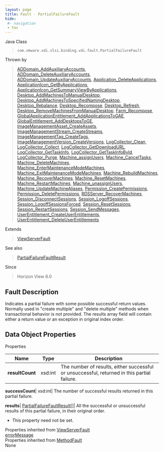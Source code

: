 ```yaml
---
layout: page
title: Fault - PartialFailureFault
hide:
 #- navigation
 - toc
---
```






Java Class  
> `com.vmware.vdi.vlsi.binding.vdi.fault.PartialFailureFault`

Thrown by  
> [ADDomain_AddAuxiliaryAccounts](vdi.utils.ADDomain.md#addAuxiliaryAccounts), [ADDomain_DeleteAuxiliaryAccounts](vdi.utils.ADDomain.md#deleteAuxiliaryAccounts), [ADDomain_UpdateAuxiliaryAccounts](vdi.utils.ADDomain.md#updateAuxiliaryAccounts), [Application_DeleteApplications](vdi.resources.Application.md#deleteApplications), [ApplicationIcon_GetByApplications](vdi.resources.ApplicationIcon.md#getByApplications), [ApplicationIcon_GetSummaryViewByApplications](vdi.resources.ApplicationIcon.md#getSummaryViewByApplications), [Desktop_AddMachinesToManualDesktop](vdi.resources.Desktop.md#addMachinesToManualDesktop), [Desktop_AddMachinesToSpecifiedNamingDesktop](vdi.resources.Desktop.md#addMachinesToSpecifiedNamingDesktop), [Desktop_Rebalance](vdi.resources.Desktop.md#rebalance), [Desktop_Recompose](vdi.resources.Desktop.md#recompose), [Desktop_Refresh](vdi.resources.Desktop.md#refresh), [Desktop_RemoveMachinesFromManualDesktop](vdi.resources.Desktop.md#removeMachinesFromManualDesktop), [Farm_Recompose](vdi.resources.Farm.md#recompose), [GlobalApplicationEntitlement_AddApplicationsToGAE](vdi.federation.GlobalApplicationEntitlement.md#addApplicationsToGAE), [GlobalEntitlement_AddDesktopsToGE](vdi.federation.GlobalEntitlement.md#addDesktopsToGE), [ImageManagementAsset_CreateAssets](vdi.utils.imagemanagement.ImageManagementAsset.md#createAssets), [ImageManagementStream_CreateStreams](vdi.utils.imagemanagement.ImageManagementStream.md#createStreams), [ImageManagementTag_CreateTags](vdi.utils.imagemanagement.ImageManagementTag.md#createTags), [ImageManagementVersion_CreateVersions](vdi.utils.imagemanagement.ImageManagementVersion.md#createVersions), [LogCollector_Clean](vdi.utils.logcollector.LogCollector.md#clean), [LogCollector_Collect](vdi.utils.logcollector.LogCollector.md#collect), [LogCollector_GetDownloadURL](vdi.utils.logcollector.LogCollector.md#getDownloadURL), [LogCollector_GetTaskInfo](vdi.utils.logcollector.LogCollector.md#getTaskInfo), [LogCollector_GetTaskInfoById](vdi.utils.logcollector.LogCollector.md#getTaskInfoById), [LogCollector_Purge](vdi.utils.logcollector.LogCollector.md#purge), [Machine_assignUsers](vdi.resources.Machine.md#assignUsers), [Machine_CancelTasks](vdi.resources.Machine.md#cancelTasks), [Machine_DeleteMachines](vdi.resources.Machine.md#deleteMachines), [Machine_EnterMaintenanceModeMachines](vdi.resources.Machine.md#enterMaintenanceModeMachines), [Machine_ExitMaintenanceModeMachines](vdi.resources.Machine.md#exitMaintenanceModeMachines), [Machine_RebuildMachines](vdi.resources.Machine.md#rebuildMachines), [Machine_RecoverMachines](vdi.resources.Machine.md#recoverMachines), [Machine_ResetMachines](vdi.resources.Machine.md#resetMachines), [Machine_RestartMachines](vdi.resources.Machine.md#restartMachines), [Machine_unassignUsers](vdi.resources.Machine.md#unassignUsers), [Machine_UpdateMachineAliases](vdi.resources.Machine.md#updateMachineAliases), [Permission_CreatePermissions](vdi.users.Permission.md#createPermissions), [Permission_DeletePermissions](vdi.users.Permission.md#deletePermissions), [RDSServer_RecoverMachines](vdi.resources.RDSServer.md#recoverMachines), [Session_DisconnectSessions](vdi.users.Session.md#disconnectSessions), [Session_LogoffSessions](vdi.users.Session.md#logoffSessions), [Session_LogoffSessionsForced](vdi.users.Session.md#logoffSessionsForced), [Session_ResetSessions](vdi.users.Session.md#resetSessions), [Session_RestartSessions](vdi.users.Session.md#restartSessions), [Session_SendMessages](vdi.users.Session.md#sendMessages), [UserEntitlement_CreateUserEntitlements](vdi.users.UserEntitlement.md#createUserEntitlements), [UserEntitlement_DeleteUserEntitlements](vdi.users.UserEntitlement.md#deleteUserEntitlements)

Extends  
> [ViewServerFault](vdi.fault.ViewServerFault.md)

See also  
> [PartialFailureFaultResult](vdi.fault.PartialFailureFault.PartialFailureFaultResult.md)

Since  
> Horizon View 6.0


## Fault Description 

Indicates a partial failure with some possible successful return values. Normally used in "create multiple" and "delete multiple" methods when transactional behavior is not provided. The results array field will contain either a return value or an exception in original index order. 

## Data Object Properties

Properties

Name |  Type |  Description   
---|---|---  
**resultCount**|  xsd:int|  The number of results, either successful or unsuccessful, returned in this partial failure.   
  
**successCount**|  xsd:int|  The number of successful results returned in this partial failure.   
  
**results**| [PartialFailureFaultResult[]](vdi.fault.PartialFailureFault.PartialFailureFaultResult.md)|  All the successful or unsuccessful results of this partial failure, in their original order.   


* This property need not be set.

  
Properties inherited from [ViewServerFault](vdi.fault.ViewServerFault.md)  
[errorMessage](vdi.fault.ViewServerFault.md#errorMessage)  
Properties inherited from [MethodFault](vmodl.MethodFault.md)  
None  
  
  

  
  
